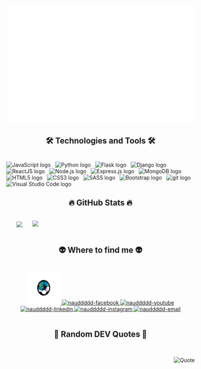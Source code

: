 <!--  -->
<a href="#" target="_blank">
  <img src="svg/naud.svg" width="1200" alt="Click to see the source" />
</a>

<h2 align="center">🛠 Technologies and Tools 🛠</h2>
<br>
<!-- https://simpleicons.org/ -->
<span><img src="https://img.shields.io/badge/JavaScript-282C34?logo=javascript&logoColor=F7DF1E" alt="JavaScript logo" title="JavaScript" height="25" /></span>
&nbsp;
<span><img src="https://img.shields.io/badge/Python-282C34?logo=python&logoColor=#3776AB" alt="Python logo" title="Python" height="25" /></span>
&nbsp;
<span><img src="https://img.shields.io/badge/Flask-282C34?logo=flask&logoColor=#000000" alt="Flask logo" title="Flask" height="25" /></span>
&nbsp;
<span><img src="https://img.shields.io/badge/Django-282C34?logo=django&logoColor=#092E20" alt="Django logo" title="Django" height="25" /></span>
&nbsp;
<span><img src="https://img.shields.io/badge/ReactJS-282C34?logo=react&logoColor=61DAFB" alt="ReactJS logo" title="ReactJS" height="25" /></span>
&nbsp;
<span><img src="https://img.shields.io/badge/Node.js-282C34?logo=node.js&logoColor=00F200" alt="Node.js logo" title="Node.js" height="25" /></span>
&nbsp;
<span><img src="https://img.shields.io/badge/Express-282C34?logo=express&logoColor=FFFFFF" alt="Express.js logo" title="Express.js" height="25" /></span>
&nbsp;
<span><img src="https://img.shields.io/badge/MongoDB-282C34?logo=mongodb&logoColor=47A248" alt="MongoDB logo" title="MongoDB" height="25" /></span>
&nbsp;
<span><img src="https://img.shields.io/badge/HTML5-282C34?logo=html5&logoColor=E34F26" alt="HTML5 logo" title="HTML5" height="25" /></span>
&nbsp;
<span><img src="https://img.shields.io/badge/CSS3-282C34?logo=css3&logoColor=1572B6" alt="CSS3 logo" title="CSS3" height="25" /></span>
&nbsp;
<span><img src="https://img.shields.io/badge/Sass-282C34?logo=sass&logoColor=CC6699" alt="SASS logo" title="SASS" height="25" /></span>
&nbsp;
<span><img src="https://img.shields.io/badge/Bootstrap-282C34?logo=bootstrap&logoColor=7952B3" alt="Bootstrap logo" title="Bootstrap" height="25" /></span>
&nbsp;
<span><img src="https://img.shields.io/badge/git-282C34?logo=git&logoColor=F05032" alt="git logo" title="git" height="25" /></span>
&nbsp;
<span><img src="https://img.shields.io/badge/VS%20Code-282C34?logo=visual-studio-code&logoColor=007ACC" alt="Visual Studio Code logo" title="Visual Studio Code" height="25" /></span>
&nbsp;

<br>

<h2 align="center">🔥 GitHub Stats 🔥</h2>
<!-- https://github.com/anuraghazra/github-readme-stats -->
<br>
<div align=center>
  <a href="#" title="nauddddd">
    <img width="315" align="center" src="https://github-readme-stats.vercel.app/api/top-langs/?username=nauddddd&hide=c%23,powershell,Mathematica,Ruby,Objective-C,Objective-C%2b%2b,Cuda&title_color=61dafb&text_color=ffffff&icon_color=61dafb&bg_color=20232a&langs_count=8&layout=compact&border_color=61dafb&hide_border=true" />
  </a>
  <a href="#" title="nauddddd">
    <img align="right" width="434" src="https://github-readme-stats.vercel.app/api?username=nauddddd&show_icons=true&theme=react&border_color=61dafb&hide_border=true" />
  </a>
</div>

<br>

<h2 align="center">👽 Where to find me 👽</h2>
<br>
<!-- https://icons8.com -->
<div align="center">
  <a href="https://nauddddd.com" target="blank">
    <img width="90" height="90" src="images/dd.png" alt="nauddddd-blog" />
  </a>
  <a href="https://facebook.com/nauddddd" target="blank">
    <img src="https://img.icons8.com/bubbles/100/000000/facebook-new.png" alt="nauddddd-facebook" />
  </a>
  <a href="https://www.youtube.com/c/naudddddOfficial" target="blank">
    <img src="https://img.icons8.com/bubbles/100/000000/youtube-squared.png" alt="nauddddd-youtube" />
  </a>
  <a href="https://www.linkedin.com/in/nauddddd" target="blank">
    <img src="https://img.icons8.com/bubbles/100/000000/linkedin.png" alt="nauddddd-linkedin" />
  </a>
  <a href="https://instagram.com/nauddddd" target="blank">
    <img src="https://img.icons8.com/bubbles/100/000000/instagram.png" alt="nauddddd-instagram" />
  </a>
  <a href="mailto:nauddddd.official@gmail.com" target="top">
    <img src="https://img.icons8.com/bubbles/100/000000/apple-mail.png" alt="nauddddd-email" />
  </a>
</div>

<br>

<h2 align="center">📑 Random DEV Quotes 📑</h2>
<br>
<!-- https://github.com/shravan20/github-readme-quotes -->
<div align="right">

![Quote](https://github-readme-quotes.herokuapp.com/quote?theme=onedark&animation=default&layout=default&font=default)

</div>

